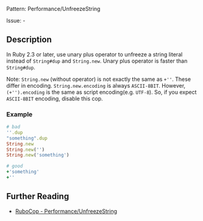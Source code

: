 Pattern: Performance/UnfreezeString

Issue: -

## Description

In Ruby 2.3 or later, use unary plus operator to unfreeze a string
literal instead of `String#dup` and `String.new`.
Unary plus operator is faster than `String#dup`.

Note: `String.new` (without operator) is not exactly the same as `+''`.
These differ in encoding. `String.new.encoding` is always `ASCII-8BIT`.
However, `(+'').encoding` is the same as script encoding(e.g. `UTF-8`).
So, if you expect `ASCII-8BIT` encoding, disable this cop.

### Example

```ruby
# bad
''.dup
"something".dup
String.new
String.new('')
String.new('something')

# good
+'something'
+''
```

## Further Reading

* [RuboCop - Performance/UnfreezeString](https://rubocop.readthedocs.io/en/latest/cops_performance/#performanceunfreezestring)

